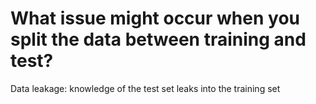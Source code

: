 # What issue might occur when you split the data between training and test?
Data leakage: knowledge of the test set leaks into the training set


